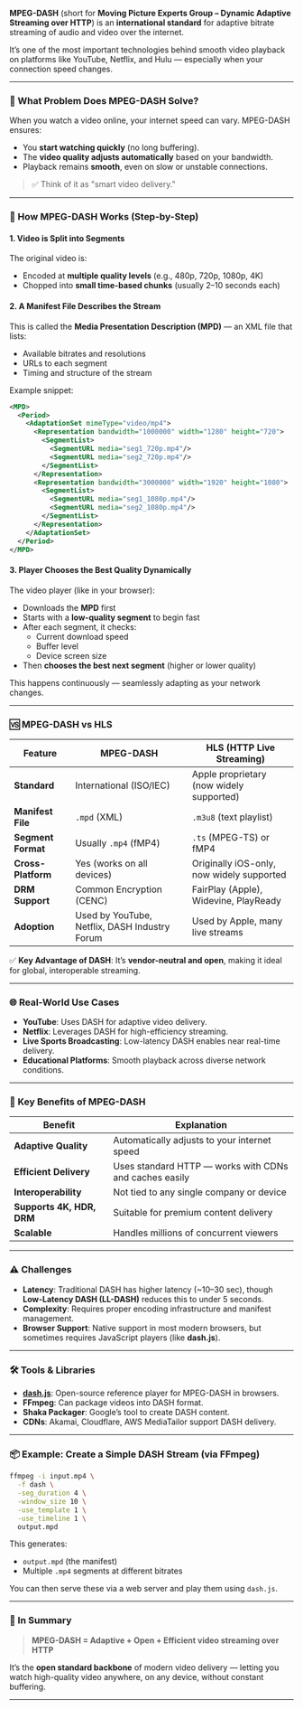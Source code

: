 **MPEG-DASH** (short for **Moving Picture Experts Group – Dynamic Adaptive Streaming over HTTP**) is an **international standard** for adaptive bitrate streaming of audio and video over the internet.

It’s one of the most important technologies behind smooth video playback on platforms like YouTube, Netflix, and Hulu — especially when your connection speed changes.

---

### 🎯 What Problem Does MPEG-DASH Solve?

When you watch a video online, your internet speed can vary. MPEG-DASH ensures:

- You **start watching quickly** (no long buffering).
- The **video quality adjusts automatically** based on your bandwidth.
- Playback remains **smooth**, even on slow or unstable connections.

> ✅ Think of it as "smart video delivery."

---

### 🔁 How MPEG-DASH Works (Step-by-Step)

#### 1. **Video is Split into Segments**

The original video is:

- Encoded at **multiple quality levels** (e.g., 480p, 720p, 1080p, 4K)
- Chopped into **small time-based chunks** (usually 2–10 seconds each)

#### 2. **A Manifest File Describes the Stream**

This is called the **Media Presentation Description (MPD)** — an XML file that lists:

- Available bitrates and resolutions
- URLs to each segment
- Timing and structure of the stream

Example snippet:

```xml
<MPD>
  <Period>
    <AdaptationSet mimeType="video/mp4">
      <Representation bandwidth="1000000" width="1280" height="720">
        <SegmentList>
          <SegmentURL media="seg1_720p.mp4"/>
          <SegmentURL media="seg2_720p.mp4"/>
        </SegmentList>
      </Representation>
      <Representation bandwidth="3000000" width="1920" height="1080">
        <SegmentList>
          <SegmentURL media="seg1_1080p.mp4"/>
          <SegmentURL media="seg2_1080p.mp4"/>
        </SegmentList>
      </Representation>
    </AdaptationSet>
  </Period>
</MPD>
```

#### 3. **Player Chooses the Best Quality Dynamically**

The video player (like in your browser):

- Downloads the **MPD** first
- Starts with a **low-quality segment** to begin fast
- After each segment, it checks:
  - Current download speed
  - Buffer level
  - Device screen size
- Then **chooses the best next segment** (higher or lower quality)

This happens continuously — seamlessly adapting as your network changes.

---

### 🆚 MPEG-DASH vs HLS

| Feature            | MPEG-DASH                                     | HLS (HTTP Live Streaming)                 |
| ------------------ | --------------------------------------------- | ----------------------------------------- |
| **Standard**       | International (ISO/IEC)                       | Apple proprietary (now widely supported)  |
| **Manifest File**  | `.mpd` (XML)                                  | `.m3u8` (text playlist)                   |
| **Segment Format** | Usually `.mp4` (fMP4)                         | `.ts` (MPEG-TS) or fMP4                   |
| **Cross-Platform** | Yes (works on all devices)                    | Originally iOS-only, now widely supported |
| **DRM Support**    | Common Encryption (CENC)                      | FairPlay (Apple), Widevine, PlayReady     |
| **Adoption**       | Used by YouTube, Netflix, DASH Industry Forum | Used by Apple, many live streams          |

✅ **Key Advantage of DASH**: It’s **vendor-neutral and open**, making it ideal for global, interoperable streaming.

---

### 🌐 Real-World Use Cases

- **YouTube**: Uses DASH for adaptive video delivery.
- **Netflix**: Leverages DASH for high-efficiency streaming.
- **Live Sports Broadcasting**: Low-latency DASH enables near real-time delivery.
- **Educational Platforms**: Smooth playback across diverse network conditions.

---

### 🧩 Key Benefits of MPEG-DASH

| Benefit                   | Explanation                                            |
| ------------------------- | ------------------------------------------------------ |
| **Adaptive Quality**      | Automatically adjusts to your internet speed           |
| **Efficient Delivery**    | Uses standard HTTP — works with CDNs and caches easily |
| **Interoperability**      | Not tied to any single company or device               |
| **Supports 4K, HDR, DRM** | Suitable for premium content delivery                  |
| **Scalable**              | Handles millions of concurrent viewers                 |

---

### ⚠️ Challenges

- **Latency**: Traditional DASH has higher latency (~10–30 sec), though **Low-Latency DASH (LL-DASH)** reduces this to under 5 seconds.
- **Complexity**: Requires proper encoding infrastructure and manifest management.
- **Browser Support**: Native support in most modern browsers, but sometimes requires JavaScript players (like **dash.js**).

---

### 🛠️ Tools & Libraries

- **[dash.js](https://github.com/Dash-Industry-Forum/dash.js)**: Open-source reference player for MPEG-DASH in browsers.
- **FFmpeg**: Can package videos into DASH format.
- **Shaka Packager**: Google’s tool to create DASH content.
- **CDNs**: Akamai, Cloudflare, AWS MediaTailor support DASH delivery.

---

### 📦 Example: Create a Simple DASH Stream (via FFmpeg)

```bash
ffmpeg -i input.mp4 \
  -f dash \
  -seg_duration 4 \
  -window_size 10 \
  -use_template 1 \
  -use_timeline 1 \
  output.mpd
```

This generates:

- `output.mpd` (the manifest)
- Multiple `.mp4` segments at different bitrates

You can then serve these via a web server and play them using `dash.js`.

---

### 🧠 In Summary

> **MPEG-DASH = Adaptive + Open + Efficient video streaming over HTTP**

It’s the **open standard backbone** of modern video delivery — letting you watch high-quality video anywhere, on any device, without constant buffering.

---
